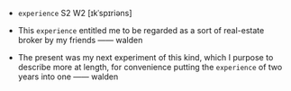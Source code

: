 - `experience` S2 W2 [ɪkˈspɪriəns]



-  This `experience` entitled me to be regarded as a sort of real-estate broker by my friends —— walden

- The present was my next experiment of this kind, which I purpose to describe more at length, for convenience putting the `experience` of two years into one —— walden